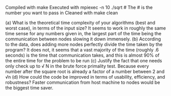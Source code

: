 Compiled with make
Executed with mpiexec -n 10 ./sqrt #
  The # is the number you want to pass in
Cleaned with make clean

(a) What is the theoretical time complexity of your algorithms (best and worst case), in terms
of the input size?
  It seems to work in roughly the same time sense for any numbers given in, the largest part of the time being the communication between nodes slowing it down immensely.
(b) According to the data, does adding more nodes perfectly divide the time taken by the program?
  It does not, it seems that a vast majority of the time (roughly .6 seconds) is the time that communication takes, and this is almost 90% of the entire time for the problem to be run
(c) Justify the fact that one needs only check up to √
N in the brute force primality test.
  Because every number after the square root is already a factor of a number between 2 and √n
(d) How could the code be improved in terms of usability, efficiency, and robustness?
  Faster communication from host machine to nodes would be the biggest time saver.
